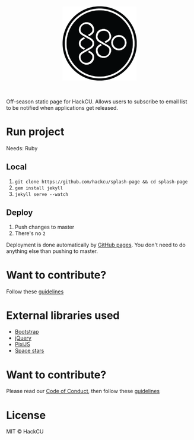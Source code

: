 <br>
<p align="center">
  <img alt="HackCU IV" src="https://github.com/HackCU/splash-page/blob/master/img/hackcu_black.png" width="200"/>
</p>
<br>

Off-season static page for HackCU. Allows users to subscribe to email list to be notified when applications get released.

# Run project

Needs: Ruby

## Local 

1. `git clone https://github.com/hackcu/splash-page && cd splash-page`
2. `gem install jekyll`
3. `jekyll serve --watch`

## Deploy

1. Push changes to master
2. There's no `2`

Deployment is done automatically by [GitHub pages](https://pages.github.com/). You don't need to do anything else than pushing to master.

# Want to contribute?
Follow these [guidelines](.github/CONTRIBUTING.md)

# External libraries used

- [Bootstrap](https://getbootstrap.com/docs/3.3/)
- [jQuery](https://jquery.com/)
- [PixiJS](http://www.pixijs.com/)
- [Space stars](https://github.com/Reynau/space)

# Want to contribute?

Please read our [Code of Conduct](.github/CODE_OF_CONDUCT.md), then follow these [guidelines](.github/CONTRIBUTING.md)

# License

MIT © HackCU
